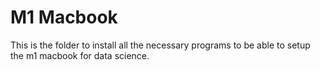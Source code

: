 # M1 Macbook

This is the folder to install all the necessary programs to be able to setup the m1 macbook for data science.

